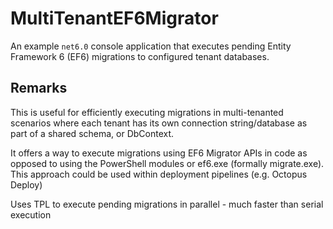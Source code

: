 # MultiTenantEF6Migrator
An example ```net6.0``` console application that executes pending Entity Framework 6 (EF6) migrations to configured tenant databases.

## Remarks
This is useful for efficiently executing migrations in multi-tenanted scenarios where each tenant has its own connection string/database as part of a shared schema, or DbContext.

It offers a way to execute migrations using EF6 Migrator APIs in code as opposed to using the PowerShell modules or ef6.exe (formally migrate.exe). This approach could be used within deployment pipelines (e.g. Octopus Deploy)

Uses TPL to execute pending migrations in parallel - much faster than serial execution